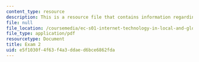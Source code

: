 ```yaml
---
content_type: resource
description: This is a resource file that contains information regarding exam 2.
file: null
file_location: /coursemedia/ec-s01-internet-technology-in-local-and-global-communities-spring-2005-summer-2005/e5f1030f4f63f4a3ddaed6bce6862fda_MITEC_S01S05_exam_2.pdf
file_type: application/pdf
resourcetype: Document
title: Exam 2
uid: e5f1030f-4f63-f4a3-ddae-d6bce6862fda
---
```

